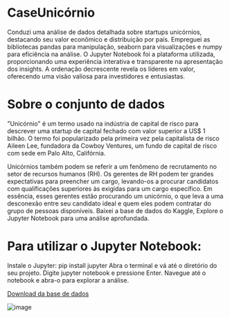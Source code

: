 # CaseUnicórnio
Conduzi uma análise de dados detalhada sobre startups unicórnios, destacando seu valor econômico e distribuição por país. Empreguei as bibliotecas pandas para manipulação, seaborn para visualizações e numpy para eficiência na análise. O Jupyter Notebook foi a plataforma utilizada, proporcionando uma experiência interativa e transparente na apresentação dos insights. A ordenação decrescente revela os líderes em valor, oferecendo uma visão valiosa para investidores e entusiastas.

# Sobre o conjunto de dados
"Unicórnio" é um termo usado na indústria de capital de risco para descrever uma startup de capital fechado com valor superior a US$ 1 bilhão. 
O termo foi popularizado pela primeira vez pela capitalista de risco Aileen Lee, fundadora da Cowboy Ventures, um fundo de capital de risco com sede em Palo Alto, Califórnia.

Unicórnios também podem se referir a um fenômeno de recrutamento no setor de recursos humanos (RH). Os gerentes de RH podem ter grandes expectativas para preencher um cargo, levando-os a procurar candidatos com qualificações superiores às exigidas para um cargo específico. Em essência, esses gerentes estão procurando um unicórnio, o que leva a uma desconexão entre seu candidato ideal e quem eles podem contratar do grupo de pessoas disponíveis. Baixei a base de dados do Kaggle, Explore o Jupyter Notebook para uma análise aprofundada.

# Para utilizar o Jupyter Notebook:

Instale o Jupyter: pip install jupyter
Abra o terminal e vá até o diretório do seu projeto.
Digite jupyter notebook e pressione Enter.
Navegue até o notebook e abra-o para explorar a análise.


[Download da base de dados](https://www.kaggle.com/ramjasmaurya/unicorn-startups)


![image](https://github.com/Laislacerds/CaseUnic-rnio/assets/112042523/0f08eeeb-e467-4ce8-919c-f10712b7f9aa)




